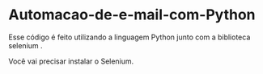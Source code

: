 # Automacao-de-e-mail-com-Python
Esse código é feito utilizando a linguagem Python junto com a biblioteca selenium .

Você vai precisar instalar o Selenium.
